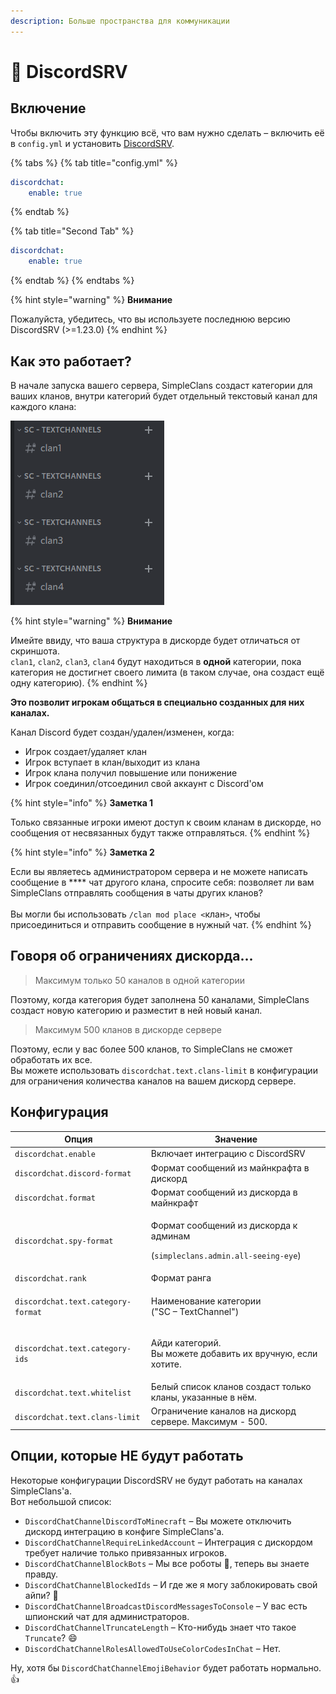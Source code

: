 ```yaml
---
description: Больше пространства для коммуникации
---
```


# 👾 DiscordSRV

## Включение

Чтобы включить эту функцию всё, что вам нужно сделать – включить её в `config.yml` и установить [DiscordSRV](https://www.spigotmc.org/resources/discordsrv.18494/).&#x20;

{% tabs %}
{% tab title="config.yml" %}
```yaml
discordchat:
    enable: true
```
{% endtab %}

{% tab title="Second Tab" %}
```yaml
discordchat:
    enable: true
```
{% endtab %}
{% endtabs %}

{% hint style="warning" %}
**Внимание**

Пожалуйста, убедитесь, что вы используете последнюю версию DiscordSRV (>=1.23.0)
{% endhint %}

## Как это работает?

В начале запуска вашего сервера, SimpleClans создаст категории для ваших кланов, внутри категорий будет отдельный текстовый канал для каждого клана:

![](../.gitbook/assets/DiscordSRV-Clans.png)

{% hint style="warning" %}
**Внимание**

Имейте ввиду, что ваша структура в дискорде будет отличаться от скриншота.\
`clan1`, `clan2`, `clan3`, `clan4` будут находиться в **одной** категории, пока категория не достигнет своего лимита (в таком случае, она создаст ещё одну категорию).
{% endhint %}

**Это позволит игрокам общаться в специально созданных для них каналах.**

Канал Discord будет создан/удален/изменен, когда:

* Игрок создает/удаляет клан
* Игрок вступает в клан/выходит из клана
* Игрок клана получил повышение или понижение&#x20;
* Игрок соединил/отсоединил свой аккаунт с Discord'ом

{% hint style="info" %}
**Заметка 1**

Только связанные игроки имеют доступ к своим кланам в дискорде, но сообщения от несвязанных будут также отправляться.
{% endhint %}

{% hint style="info" %}
**Заметка 2**

Если вы являетесь администратором сервера и не можете написать сообщение в **** чат другого клана, спросите себя: позволяет ли вам SimpleClans отправлять сообщения в чаты других кланов? \
\
Вы могли бы использовать `/clan mod place <`клан`>`, чтобы присоединиться и отправить сообщение в нужный чат.
{% endhint %}

## Говоря об ограничениях дискорда...

> Максимум только 50 каналов в одной категории

Поэтому, когда категория будет заполнена 50 каналами, SimpleClans создаст новую категорию и разместит в ней новый канал.

> Максимум 500 кланов в дискорде сервере

Поэтому, если у вас более 500 кланов, то SimpleClans не сможет обработать их все.\
Вы можете использовать `discordchat.text.clans-limit` в конфигурации для ограничения количества каналов на вашем дискорд сервере.

## Конфигурация

| Опция                              | Значение                                                                                            |
| ---------------------------------- | --------------------------------------------------------------------------------------------------- |
| `discordchat.enable`               | Включает интеграцию с DiscordSRV                                                                    |
| `discordchat.discord-format`       | Формат сообщений из майнкрафта в дискорд                                                            |
| `discordchat.format`               | Формат сообщений из дискорда в майнкрафт                                                            |
| `discordchat.spy-format`           | <p>Формат сообщений из дискорда к админам</p><p>(<code>simpleclans.admin.all-seeing-eye</code>)</p> |
| `discordchat.rank`                 | Формат ранга                                                                                        |
| `discordchat.text.category-format` | <p>Наименование категории <br>("SC – TextChannel")</p>                                              |
| `discordchat.text.category-ids`    | <p>Айди категорий. <br>Вы можете добавить их вручную, если хотите.</p>                              |
| `discordchat.text.whitelist`       | Белый список кланов создаст только кланы, указанные в нём.                                          |
| `discordchat.text.clans-limit`     | Ограничение каналов на дискорд сервере. Максимум - 500.                                             |

## Опции, которые НЕ будут работать

Некоторые конфигурации DiscordSRV не будут работать на каналах SimpleClans'а. \
Вот небольшой список:

* `DiscordChatChannelDiscordToMinecraft` – Вы можете отключить дискорд интеграцию в конфиге SimpleClans'а.
* `DiscordChatChannelRequireLinkedAccount` _–_ Интеграция с дискордом требует наличие только привязанных игроков.
* `DiscordChatChannelBlockBots` – Мы все роботы :robot:, теперь вы знаете правду.
* `DiscordChatChannelBlockedIds` – И где же я могу заблокировать свой айпи? :thinking:
* `DiscordChatChannelBroadcastDiscordMessagesToConsole` – У вас есть шпионский чат для администраторов.
* `DiscordChatChannelTruncateLength` – Кто-нибудь знает что такое `Truncate`? :smile:
* `DiscordChatChannelRolesAllowedToUseColorCodesInChat` – Нет.

Ну, хотя бы `DiscordChatChannelEmojiBehavior` будет работать нормально. :thumbsup:
